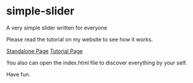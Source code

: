 simple-slider
=============

A very simple slider written for everyone

Please read the tutorial on my website to see how it works. 

[Standalone Page](http://www.tommykrueger.com/projects/simple-slider)
[Tutorial Page](http://www.tommykrueger.com/creating-a-simple-slider-with-javascript-part-i/)

You also can open the index.html file to discover everything by your self.

Have fun. 
